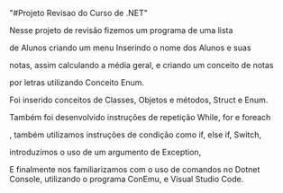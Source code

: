 "#Projeto Revisao do Curso de .NET"

  Nesse projeto de revisão fizemos um programa de uma lista 

de Alunos criando um menu Inserindo o nome dos Alunos e suas 

notas, assim calculando a média geral, e criando um conceito de notas 

por letras utilizando Conceito Enum.

Foi inserido conceitos de Classes, Objetos e métodos, Struct e Enum.

  Também foi desenvolvido instruções de repetição While, for e foreach

, também utilizamos instruções de condição como if, else if, Switch,

introduzimos o uso de um argumento de Exception, 

  E finalmente nos familiarizamos com o uso de comandos no Dotnet Console, utilizando o programa ConEmu, e Visual Studio Code.


